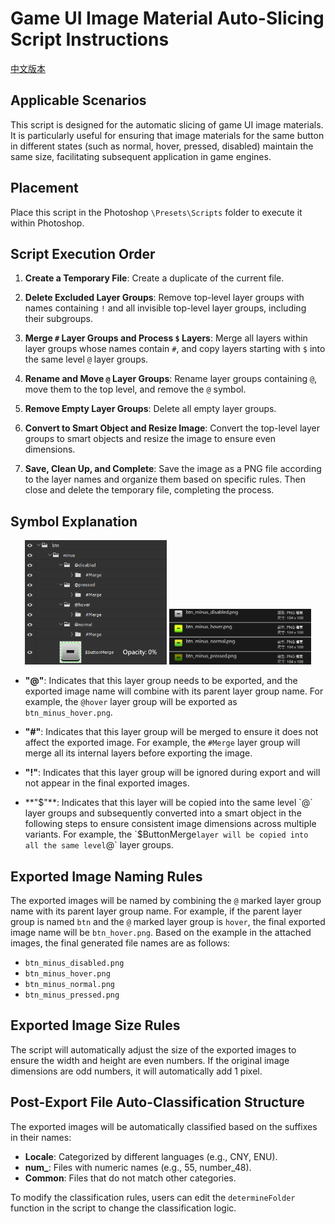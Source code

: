 # Game UI Image Material Auto-Slicing Script Instructions

[中文版本](README.zh.md)

## Applicable Scenarios
This script is designed for the automatic slicing of game UI image materials. It is particularly useful for ensuring that image materials for the same button in different states (such as normal, hover, pressed, disabled) maintain the same size, facilitating subsequent application in game engines.

## Placement
Place this script in the Photoshop `\Presets\Scripts` folder to execute it within Photoshop.

## Script Execution Order

1. **Create a Temporary File**: Create a duplicate of the current file.

2. **Delete Excluded Layer Groups**: Remove top-level layer groups with names containing `!` and all invisible top-level layer groups, including their subgroups.

3. **Merge `#` Layer Groups and Process `$` Layers**: Merge all layers within layer groups whose names contain `#`, and copy layers starting with `$` into the same level `@` layer groups.

4. **Rename and Move `@` Layer Groups**: Rename layer groups containing `@`, move them to the top level, and remove the `@` symbol.

5. **Remove Empty Layer Groups**: Delete all empty layer groups.

6. **Convert to Smart Object and Resize Image**: Convert the top-level layer groups to smart objects and resize the image to ensure even dimensions.

7. **Save, Clean Up, and Complete**: Save the image as a PNG file according to the layer names and organize them based on specific rules. Then close and delete the temporary file, completing the process.

## Symbol Explanation

<p align="center">
  <img src="screenshot/Snipaste_2024-08-30_22-37-30.png" alt="screenshot 1" width="45%" />
  <img src="screenshot/Snipaste_2024-08-25_16-24-54.png" alt="screenshot 2" width="45%" />
</p>


- **"@"**: Indicates that this layer group needs to be exported, and the exported image name will combine with its parent layer group name. For example, the `@hover` layer group will be exported as `btn_minus_hover.png`.

- **"#"**: Indicates that this layer group will be merged to ensure it does not affect the exported image. For example, the `#Merge` layer group will merge all its internal layers before exporting the image.

- **"!"**: Indicates that this layer group will be ignored during export and will not appear in the final exported images.

- **"$"**: Indicates that this layer will be copied into the same level `@` layer groups and subsequently converted into a smart object in the following steps to ensure consistent image dimensions across multiple variants. For example, the `$ButtonMerge` layer will be copied into all the same level `@` layer groups.

## Exported Image Naming Rules

The exported images will be named by combining the `@` marked layer group name with its parent layer group name. For example, if the parent layer group is named `btn` and the `@` marked layer group is `hover`, the final exported image name will be `btn_hover.png`. Based on the example in the attached images, the final generated file names are as follows:

- `btn_minus_disabled.png`
- `btn_minus_hover.png`
- `btn_minus_normal.png`
- `btn_minus_pressed.png`

## Exported Image Size Rules

The script will automatically adjust the size of the exported images to ensure the width and height are even numbers. If the original image dimensions are odd numbers, it will automatically add 1 pixel.

## Post-Export File Auto-Classification Structure

The exported images will be automatically classified based on the suffixes in their names:

- **Locale**: Categorized by different languages (e.g., CNY, ENU).
- **num_**: Files with numeric names (e.g., 55, number_48).
- **Common**: Files that do not match other categories.

To modify the classification rules, users can edit the `determineFolder` function in the script to change the classification logic.
